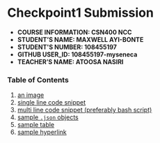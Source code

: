 # Checkpoint1 Submission

- **COURSE INFORMATION: CSN400 NCC**
- **STUDENT’S NAME: MAXWELL AYI-BONTE**
- **STUDENT'S NUMBER: 108455197** 
- **GITHUB USER_ID: 108455197-myseneca**
- **TEACHER’S NAME: ATOOSA NASIRI**

### Table of Contents
1. [an image](#an_image)
2. [single line code snippet](#single_line_code_snippet)
3. [multi line code snippet (preferably bash script)](#multi_line_code_snippet_(preferably_bash_script))
4. [sample `.json` objects](#sample_`.json`_objects)
5. [sample table](#sample_table)
6. [sample hyperlink](#sample_hyperlink)
